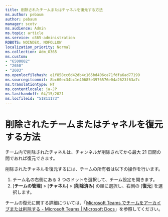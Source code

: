 ```yaml
---
title: 削除されたチームまたはチャネルを復元する方法
ms.author: pebaum
author: pebaum
manager: scotv
ms.audience: Admin
ms.topic: article
ms.service: o365-administration
ROBOTS: NOINDEX, NOFOLLOW
localization_priority: Normal
ms.collection: Adm_O365
ms.custom:
- "6500002"
- "2650"
- "2603"
ms.openlocfilehash: e1f858cc6d42db4c165bd406ca71fdfa6ad77199
ms.sourcegitcommit: 8bc60ec34bc1e40685e3976576e04a2623f63a7c
ms.translationtype: HT
ms.contentlocale: ja-JP
ms.lasthandoff: 04/15/2021
ms.locfileid: "51811173"
---
```

# <a name="how-to-restore-a-deleted-team-or-channel"></a>削除されたチームまたはチャネルを復元する方法

チーム内で削除されたチャネルは、チャンネルが削除されてから最大 21 日間の間であれば復元できます。

削除されたチャネルを復元するには、チームの所有者は以下の操作を行います。

1. チーム名の右側にある 3 つのドットを選択して、チーム設定を開きます。
2. [**チームの管理**] >  [**チャネル**] >  [**削除済み**] の順に選択し、右側の [**復元**] を選択します。

チームの復元に関する詳細については、「[Microsoft Teams でチームをアーカイブまたは削除する - Microsoft Teams | Microsoft Docs](https://docs.microsoft.com/microsoftteams/archive-or-delete-a-team#restore-a-deleted-team)」を参照してください。
